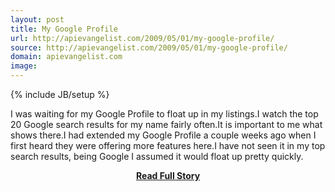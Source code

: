 ```yaml
---
layout: post
title: My Google Profile
url: http://apievangelist.com/2009/05/01/my-google-profile/
source: http://apievangelist.com/2009/05/01/my-google-profile/
domain: apievangelist.com
image: 
---
```

{% include JB/setup %}<p>I was waiting for my Google Profile to float up in my listings.I watch the top 20 Google search results for my name fairly often.It is important to me what shows there.I had extended my Google Profile a couple weeks ago when I first heard they were offering more features here.I have not seen it in my top search results, being Google I assumed it would float up pretty quickly.</p>
<center><p><a href="http://apievangelist.com/2009/05/01/my-google-profile/" style='padding:25px; font-sze:18px; font-weight: bold;'>Read Full Story</a></p></center>
